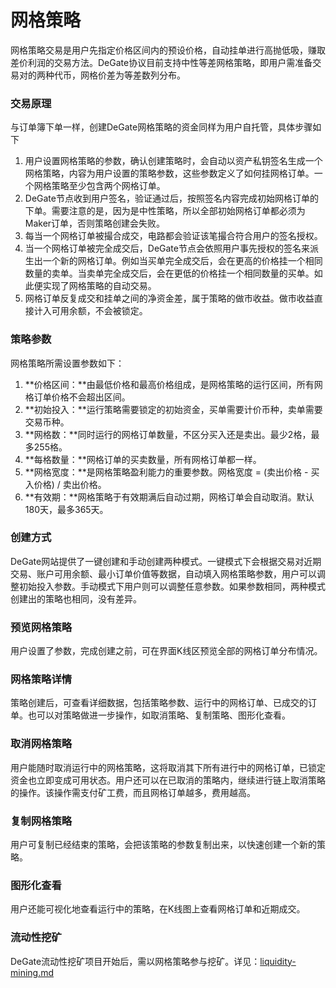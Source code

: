 # 网格策略

网格策略交易是用户先指定价格区间内的预设价格，自动挂单进行高抛低吸，赚取差价利润的交易方法。DeGate协议目前支持中性等差网格策略，即用户需准备交易对的两种代币，网格价差为等差数列分布。

### 交易原理

与订单簿下单一样，创建DeGate网格策略的资金同样为用户自托管，具体步骤如下

1. 用户设置网格策略的参数，确认创建策略时，会自动以资产私钥签名生成一个网格策略，内容为用户设置的策略参数，这些参数定义了如何挂网格订单。一个网格策略至少包含两个网格订单。
2. DeGate节点收到用户签名，验证通过后，按照签名内容完成初始网格订单的下单。需要注意的是，因为是中性策略，所以全部初始网格订单都必须为Maker订单，否则策略创建会失败。
3. 每当一个网格订单被撮合成交，电路都会验证该笔撮合符合用户的签名授权。
4. 当一个网格订单被完全成交后，DeGate节点会依照用户事先授权的签名来派生出一个新的网格订单。例如当买单完全成交后，会在更高的价格挂一个相同数量的卖单。当卖单完全成交后，会在更低的价格挂一个相同数量的买单。如此便实现了网格策略的自动交易。
5. 网格订单反复成交和挂单之间的净资金差，属于策略的做市收益。做市收益直接计入可用余额，不会被锁定。

### 策略参数

网格策略所需设置参数如下：

1. **价格区间：**由最低价格和最高价格组成，是网格策略的运行区间，所有网格订单价格不会超出区间。
2. **初始投入：**运行策略需要锁定的初始资金，买单需要计价币种，卖单需要交易币种。
3. **网格数：**同时运行的网格订单数量，不区分买入还是卖出。最少2格，最多255格。
4. **每格数量：**网格订单的买卖数量，所有网格订单都一样。
5. **网格宽度：**是网格策略盈利能力的重要参数。网格宽度 = (卖出价格 - 买入价格) / 卖出价格。
6. **有效期：**网格策略于有效期满后自动过期，网格订单会自动取消。默认180天，最多365天。

### 创建方式

DeGate网站提供了一键创建和手动创建两种模式。一键模式下会根据交易对近期交易、账户可用余额、最小订单价值等数据，自动填入网格策略参数，用户可以调整初始投入参数。手动模式下用户则可以调整任意参数。如果参数相同，两种模式创建出的策略也相同，没有差异。

### 预览网格策略

用户设置了参数，完成创建之前，可在界面K线区预览全部的网格订单分布情况。

### 网格策略详情

策略创建后，可查看详细数据，包括策略参数、运行中的网格订单、已成交的订单。也可以对策略做进一步操作，如取消策略、复制策略、图形化查看。

### 取消网格策略

用户能随时取消运行中的网格策略，这将取消其下所有进行中的网格订单，已锁定资金也立即变成可用状态。用户还可以在已取消的策略内，继续进行链上取消策略的操作。该操作需支付矿工费，而且网格订单越多，费用越高。

### 复制网格策略

用户可复制已经结束的策略，会把该策略的参数复制出来，以快速创建一个新的策略。

### 图形化查看

用户还能可视化地查看运行中的策略，在K线图上查看网格订单和近期成交。

### 流动性挖矿

DeGate流动性挖矿项目开始后，需以网格策略参与挖矿。详见：[liquidity-mining.md](liquidity-mining.md "mention")
